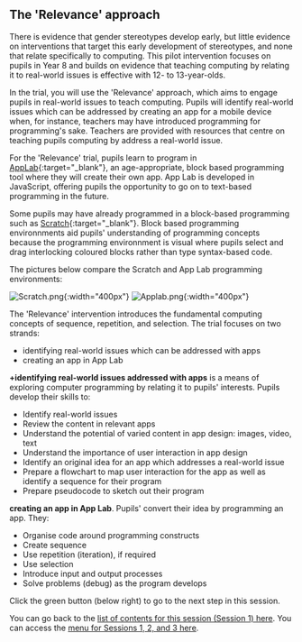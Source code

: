 ##  The 'Relevance' approach
There is evidence that gender stereotypes develop early, but little evidence on interventions that target this early development of stereotypes, and none that relate specifically to computing. This pilot intervention focuses on pupils in Year 8 and builds on evidence that teaching computing by relating it to real-world issues is effective with 12- to 13-year-olds.

In the trial, you will use the 'Relevance' approach, which aims to engage pupils in real-world issues to teach computing. Pupils will identify real-world issues which can be addressed by creating an app for a mobile device when, for instance, teachers may have introduced programming for programming's sake. Teachers are provided with resources that centre on teaching pupils computing by address a real-world issue.

For the 'Relevance' trial, pupils learn to program in [AppLab](https://code.org/educate/applab){:target="_blank"}, an age-appropriate, block based programming tool where they will create their own app. App Lab is developed in JavaScript, offering pupils the opportunity to go on to text-based programming in the future.

Some pupils may have already programmed in a block-based programming such as [Scratch](https://scratch.mit.edu){:target="_blank"}. Block based programming environnments aid pupils' understanding of programming concepts because the programming environnment is visual where pupils select and drag interlocking coloured blocks rather than type syntax-based code.

The pictures below compare the Scratch and App Lab programming environments:

![Scratch.png](images/Year8-Relevance-Scratch.png){:width="400px"}
![Applab.png](images/Year8-Relevance-AppLab.png){:width="400px"}

The 'Relevance' intervention introduces the fundamental computing concepts of sequence, repetition, and selection. The trial focuses on two strands:
+ identifying real-world issues which can be addressed with apps 
+ creating an app in App Lab

**+identifying real-world issues addressed with apps** is a means of exploring computer programming by relating it to pupils' interests. Pupils develop their skills to:
+ Identify real-world issues
+ Review the content in relevant apps
+ Understand the potential of varied content in app design: images, video, text
+ Understand the importance of user interaction in app design
+ Identify an original idea for an app which addresses a real-world issue
+ Prepare a flowchart to map user interaction for the app as well as identify a sequence for their program
+ Prepare pseudocode to sketch out their program

**creating an app in App Lab**. Pupils' convert their idea by programming an app. They:
+ Organise code around programming constructs
+ Create sequence
+ Use repetition (iteration), if required
+ Use selection
+ Introduce input and output processes
+ Solve problems (debug) as the program develops

Click the green button (below right) to go to the next step in this session.

You can go back to the [list of contents for this session (Session 1) here](https://projects.raspberrypi.org/en/projects/Year8-RelevanceTraining-Session1-GBICi4).
You can access the [menu for Sessions 1, 2, and 3 here](https://projects.raspberrypi.org/en/pathways/Year8-RelevanceTraining-GBICi4).
